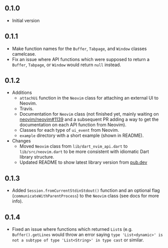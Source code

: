 ## 0.1.0

- Initial version

## 0.1.1

- Make function names for the `Buffer`, `Tabpage`, and `Window` classes
    camelcase.
- Fix an issue where API functions which were supposed to return
    a `Buffer`, `Tabpage`, or `Window` would return `null` instead.
    
## 0.1.2

- Additions
    - `attachUi` function in the `Neovim` class for attaching an external
        UI to Neovim.
    - Travis.
    - Documentation for `Neovim` class (not finished yet, mainly waiting on [neovim/neovim#1139](https://github.com/neovim/neovim/pull/11396) and a subsequent PR adding a way to get
        the documentation on each API function from Neovim).
    - Classes for each type of `ui_event` from Neovim.
    - `example` directory with a short example (shown in README).
- Changes
    - Moved `Neovim` class from `lib/dart_nvim_api.dart` to `lib/src/neovim.dart`
        to be more consistent with idiomatic Dart library structure.
    - Updated README to show latest library version from [pub.dev](http://pub.dev)

## 0.1.3

- Added `Session.fromCurrentStdinStdout()` function and an optional flag
    (`communicateWithParentProcess`) to the `Neovim` class (see docs for more
    info).

## 0.1.4

- Fixed an issue where functions which returned `List`s (e.g.
    `Buffer().getLines` would throw an error saying `type 'List<dynamic>'
    is not a subtype of type 'List<String>' in type cast` or similar.
